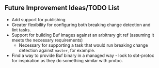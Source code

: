 ## Future Improvement Ideas/TODO List

- Add support for publishing
- Greater flexibility for configuring both breaking change detection and lint tasks.
- Support for building Buf images against an arbitrary git ref (assuming it meets the necessary requirements)
  - Necessary for supporting a task that would run breaking change detection against `master`, for example.
- Find a way to provide Buf binary in a managed way - look to sbt-protoc for inspiration as they do something similar with protoc.
